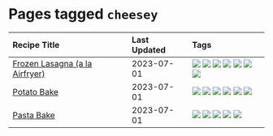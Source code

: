 # Pages tagged `cheesey`

|Recipe Title|Last Updated|Tags
|:---|:---|:---|
|[Frozen Lasagna (a la Airfryer)](../recipes/lasagnaairfryer.md)|2023-07-01|[![](https://img.shields.io/badge/tag-airfryer-95446)](../tags/airfryer.md) [![](https://img.shields.io/badge/tag-cheesey-d5a11)](../tags/cheesey.md) [![](https://img.shields.io/badge/tag-easy-9fef19)](../tags/easy.md) [![](https://img.shields.io/badge/tag-italian-eadebe)](../tags/italian.md) [![](https://img.shields.io/badge/tag-mine-91514)](../tags/mine.md) [![](https://img.shields.io/badge/tag-pasta-5d33f3)](../tags/pasta.md) [![](https://img.shields.io/badge/tag-reheating-42963a)](../tags/reheating.md)|
|[Potato Bake](../recipes/potatobake.md)|2023-07-01|[![](https://img.shields.io/badge/tag-baked-6685b7)](../tags/baked.md) [![](https://img.shields.io/badge/tag-cheesey-d5a11)](../tags/cheesey.md) [![](https://img.shields.io/badge/tag-dairy-f05668)](../tags/dairy.md) [![](https://img.shields.io/badge/tag-potato-6d71)](../tags/potato.md) [![](https://img.shields.io/badge/tag-savoury-32613c)](../tags/savoury.md) [![](https://img.shields.io/badge/tag-sides-10cdd6)](../tags/sides.md)|
|[Pasta Bake](../recipes/pastabake.md)|2023-07-01|[![](https://img.shields.io/badge/tag-baked-6685b7)](../tags/baked.md) [![](https://img.shields.io/badge/tag-beef-13fda6)](../tags/beef.md) [![](https://img.shields.io/badge/tag-cheesey-d5a11)](../tags/cheesey.md) [![](https://img.shields.io/badge/tag-pasta-5d33f3)](../tags/pasta.md) [![](https://img.shields.io/badge/tag-sides-10cdd6)](../tags/sides.md)|